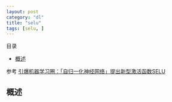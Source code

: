 ```yaml
---
layout: post
category: "dl"
title: "selu"
tags: [selu, ]
---
```


目录

<!-- TOC -->

- [概述](#概述)

<!-- /TOC -->

参考
[引爆机器学习圈：「自归一化神经网络」提出新型激活函数SELU](https://zhuanlan.zhihu.com/p/27362891)

## 概述


